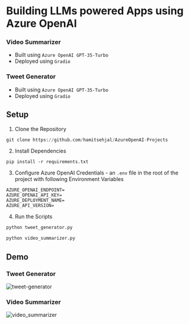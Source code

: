 # Building LLMs powered Apps using Azure OpenAI 

### Video Summarizer 
- Built using `Azure OpenAI GPT-35-Turbo`
- Deployed using `Gradio`

### Tweet Generator
- Built using `Azure OpenAI GPT-35-Turbo`
- Deployed using `Gradio`

## Setup

1. Clone the Repository
```python
git clone https://github.com/hamitsehjal/AzureOpenAI-Projects
```

2. Install Dependencies
```
pip install -r requirements.txt
```
3. Configure Azure OpenAI Credentials - an `.env` file in the root of the project with following Environment Variables
```
AZURE_OPENAI_ENDPOINT=
AZURE_OPENAI_API_KEY=
AZURE_DEPLOYMENT_NAME=
AZURE_API_VERSION=
```
4. Run the Scripts
```python
python tweet_generator.py
```
```python
python video_summarizer.py
```

## Demo

### Tweet Generator
![tweet-generator](https://github.com/hamitsehjal/AzureOpenAI-Projects/assets/73131093/c7878230-bffc-4a57-b1c9-2c6bc1e695bf)

### Video Summarizer
![video_summarizer](https://github.com/hamitsehjal/AzureOpenAI-Projects/assets/73131093/ce6e0dbd-7f37-4507-8c13-e722fe75b5da)



